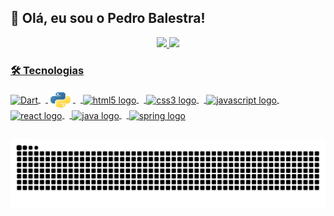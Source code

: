 ## 👋 Olá, eu sou o Pedro Balestra!

<div align="center">
  <a href="https://github.com/Pedro-Balestra">
    <img height="180em" src="https://github-readme-stats.vercel.app/api?username=Pedro-Balestra&show_icons=true&theme=apprentice&include_all_commits=true&count_private=true"/>
    <img height="180em" src="https://github-readme-stats.vercel.app/api/top-langs/?username=Pedro-Balestra&layout=compact&langs_count=7&theme=apprentice"/>
</div>

### 🛠️ Tecnologias

<div style="display: inline_block">
  <img align="center" alt="Dart" height="30" width="40" src="https://cdn.jsdelivr.net/gh/devicons/devicon/icons/flutter/flutter-original.svg" />
  <img width="8" />
  <img align="center" alt="Python" height="30" width="40" src="https://raw.githubusercontent.com/devicons/devicon/master/icons/python/python-original.svg" />
  <img width="8" />
  <img align="center" height="30" width="40" src="https://cdn.jsdelivr.net/gh/devicons/devicon/icons/html5/html5-original.svg" height="25" alt="html5 logo"  />
  <img width="8" />
  <img align="center" height="30" width="40" src="https://cdn.jsdelivr.net/gh/devicons/devicon/icons/css3/css3-original.svg" height="25" alt="css3 logo"  />
  <img width="8" />
  <img align="center" height="30" width="40" src="https://cdn.jsdelivr.net/gh/devicons/devicon/icons/javascript/javascript-plain.svg" height="25" alt="javascript logo"  />
  <img width="8" />
  <img align="center" height="30" width="40" src="https://cdn.jsdelivr.net/gh/devicons/devicon/icons/react/react-original.svg" height="25" alt="react logo"  />
  <img width="8" />
  <img align="center" height="30" width="40" src="https://cdn.jsdelivr.net/gh/devicons/devicon/icons/java/java-original.svg" height="25" alt="java logo"  />
  <img width="8" />
  <img align="center" height="30" width="40" src="https://cdn.jsdelivr.net/gh/devicons/devicon/icons/spring/spring-original.svg" height="25" alt="spring logo"  />
<!--   <img width="8" />
  <img align="center" height="30" width="40" src="https://cdn.jsdelivr.net/gh/devicons/devicon/icons/mysql/mysql-original.svg" height="25" alt="mysql logo"  />
  <img width="8" />
  <img align="center" height="30" width="40" src="https://cdn.jsdelivr.net/gh/devicons/devicon/icons/postgresql/postgresql-original.svg" height="25" alt="postgresql logo"  />
  <img width="8" />
  <img align="center" src="https://cdn.jsdelivr.net/gh/devicons/devicon/icons/docker/docker-original.svg" height="25" alt="docker logo"  /> -->
</div>

##

<picture align="center">
  <source media="(prefers-color-scheme: dark)" srcset="https://raw.githubusercontent.com/Pedro-Balestra/Pedro-Balestra/output/github-contribution-grid-snake-dark.svg">
  <source media="(prefers-color-scheme: light)" srcset="https://raw.githubusercontent.com/Pedro-Balestra/Pedro-Balestra/output/github-contribution-grid-snake-dark.svg">
  <img align="center" alt="github contribution grid snake animation" src="https://raw.githubusercontent.com/Pedro-Balestra/Pedro-Balestra/output/github-contribution-grid-snake.svg">
</picture>




